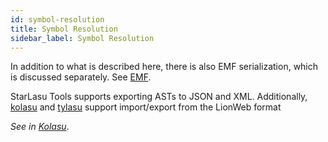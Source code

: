 ```yaml
---
id: symbol-resolution
title: Symbol Resolution
sidebar_label: Symbol Resolution
---
```



In addition to what is described here, there is also EMF serialization, which is discussed separately. See [EMF](emf-interoperability).

StarLasu Tools supports exporting ASTs to JSON and XML.
Additionally, [kolasu](https://github.com/Strumenta/kolasu/blob/main/lionweb/src/main/kotlin/com/strumenta/kolasu/lionweb/LionWebModelConverter.kt) and [tylasu](https://github.com/Strumenta/tylasu/blob/master/src/interop/lionweb.ts) support import/export from the LionWeb format

_See in [Kolasu](https://github.com/Strumenta/kolasu/tree/main/serialization/src/main/kotlin)_.
